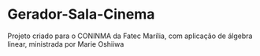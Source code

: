# Gerador-Sala-Cinema
Projeto criado para o CONINMA da Fatec Marília, com aplicação de álgebra linear, ministrada por Marie Oshiiwa
